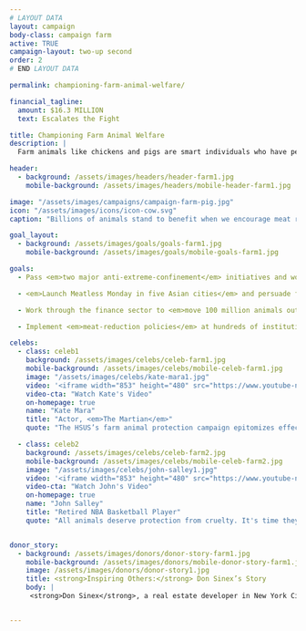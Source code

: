 ```yaml
---
# LAYOUT DATA
layout: campaign
body-class: campaign farm
active: TRUE
campaign-layout: two-up second
order: 2
# END LAYOUT DATA

permalink: championing-farm-animal-welfare/

financial_tagline:
  amount: $16.3 MILLION
  text: Escalates the Fight

title: Championing Farm Animal Welfare
description: |
  Farm animals like chickens and pigs are smart individuals who have personalities, and they want to avoid suffering. Yet these sensitive, intelligent animals are often abused on factory farms in ways that would be illegal if the victims were dogs and cats. But The HSUS and HSI are making transformational changes in how we farm and eat by implementing animal welfare policies at major food buyers, passing laws to prohibit the worst cruelties and helping school systems use less meat.

header:
  - background: /assets/images/headers/header-farm1.jpg
    mobile-background: /assets/images/headers/mobile-header-farm1.jpg

image: "/assets/images/campaigns/campaign-farm-pig.jpg"
icon: "/assets/images/icons/icon-cow.svg"
caption: "Billions of animals stand to benefit when we encourage meat reduction and work to move animals out of extreme confinement."

goal_layout:
  - background: /assets/images/goals/goals-farm1.jpg
    mobile-background: /assets/images/goals/mobile-goals-farm1.jpg

goals:
  - Pass <em>two major anti-extreme-confinement</em> initiatives and work with U.S. farmers and retailers to move a billion animals to higher welfare standards.

  - <em>Launch Meatless Monday in five Asian cities</em> and persuade five multinational corporations to make Asian operations cage-free.

  - Work through the finance sector to <em>move 100 million animals out of extreme confinement</em> in emerging economies and stem the introduction of such systems in Sub-Saharan Africa.

  - Implement <em>meat-reduction policies</em> at hundreds of institutions across the U.S., such as school districts, hospital chains, corporate cafeterias and more.

celebs:
  - class: celeb1
    background: /assets/images/celebs/celeb-farm1.jpg
    mobile-background: /assets/images/celebs/mobile-celeb-farm1.jpg
    image: "/assets/images/celebs/kate-mara1.jpg"
    video: '<iframe width="853" height="480" src="https://www.youtube-nocookie.com/embed/pvtoimAyCog?rel=0" frameborder="0" allowfullscreen></iframe>'
    video-cta: "Watch Kate's Video"
    on-homepage: true
    name: "Kate Mara"
    title: "Actor, <em>The Martian</em>"
    quote: "The HSUS’s farm animal protection campaign epitomizes effectiveness. They’re combating factory farming, slashing demand for meat, and are building a better world for all of us, animals and people alike."

  - class: celeb2
    background: /assets/images/celebs/celeb-farm2.jpg
    mobile-background: /assets/images/celebs/mobile-celeb-farm2.jpg
    image: "/assets/images/celebs/john-salley1.jpg"
    video: '<iframe width="853" height="480" src="https://www.youtube-nocookie.com/embed/lNqovPh1cxg?rel=0" frameborder="0" allowfullscreen></iframe>'
    video-cta: "Watch John's Video"
    on-homepage: true
    name: "John Salley"
    title: "Retired NBA Basketball Player"
    quote: "All animals deserve protection from cruelty. It's time they had a voice."


donor_story:
  - background: /assets/images/donors/donor-story-farm1.jpg
    mobile-background: /assets/images/donors/mobile-donor-story-farm1.jpg
    image: /assets/images/donors/donor-story1.jpg
    title: <strong>Inspiring Others:</strong> Don Sinex’s Story
    body: |
     <strong>Don Sinex</strong>, a real estate developer in New York City and Vermont, inherited his compassion for all animals—and especially dogs—from his mother, and now he’s dedicated to eliminating animal cruelty. A longtime friend of The HSUS, Don has given generously to our programs to save animals from cruel situations such as puppy mills. In 2014, in partnership with Shoshi Fu and Devonwood Investors LLC, Don asked that his donation be used to customize a special vehicle for our Animal Rescue Team. In recognition of his gift, the customized truck and shelter trailer will be named Rescue Team Ranger and Rescue Team Chloe after his two beloved English springer spaniels. Don hopes that generous gifts like his will inspire others to support the lifesaving work of The HSUS.


---
```

